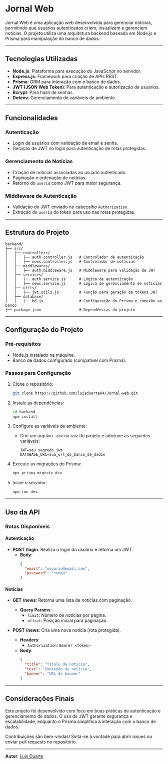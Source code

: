 # Jornal Web

Jornal Web é uma aplicação web desenvolvida para gerenciar notícias, permitindo que usuários autenticados criem, visualizem e gerenciem notícias. O projeto utiliza uma arquitetura backend baseada em Node.js e Prisma para manipulação do banco de dados.

---

## **Tecnologias Utilizadas**

- **Node.js**: Plataforma para execução do JavaScript no servidor.
- **Express.js**: Framework para criação de APIs REST.
- **Prisma**: ORM para interação com o banco de dados.
- **JWT (JSON Web Token)**: Para autenticação e autorização de usuários.
- **Bcrypt**: Para hash de senhas.
- **Dotenv**: Gerenciamento de variáveis de ambiente.

---

## **Funcionalidades**

### **Autenticação**
- Login de usuários com validação de email e senha.
- Geração de JWT no login para autenticação de rotas protegidas.

### **Gerenciamento de Notícias**
- Criação de notícias associadas ao usuário autenticado.
- Paginação e ordenação de notícias.
- Retorno do `userId` como JWT para maior segurança.

### **Middleware de Autenticação**
- Validação do JWT enviado no cabeçalho `Authorization`.
- Extração do `userId` do token para uso nas rotas protegidas.

---

## **Estrutura do Projeto**

```plaintext
backend/
├── src/
│   ├── controllers/
│   │   ├── auth.controller.js   # Controlador de autenticação
│   │   ├── news.controller.js   # Controlador de notícias
│   ├── middlewares/
│   │   ├── auth.middleware.js   # Middleware para validação de JWT
│   ├── services/
│   │   ├── auth.service.js      # Lógica de autenticação
│   │   ├── news.service.js      # Lógica de gerenciamento de notícias
│   ├── utils/
│   │   ├── jwt.utils.js         # Função para geração de tokens JWT
│   ├── database/
│   │   ├── bd.js                # Configuração do Prisma e conexão ao banco
├── package.json                 # Dependências do projeto
```

---

## **Configuração do Projeto**

### **Pré-requisitos**
- Node.js instalado na máquina.
- Banco de dados configurado (compatível com Prisma).

### **Passos para Configuração**
1. Clone o repositório:
   ```bash
   git clone https://github.com/luisduarte04/Jornal-web.git
   ```

2. Instale as dependências:
   ```bash
   cd backend
   npm install
   ```

3. Configure as variáveis de ambiente:
   - Crie um arquivo `.env` na raiz do projeto e adicione as seguintes variáveis:
     ```env
     JWT=seu_segredo_jwt
     DATABASE_URL=sua_url_do_banco_de_dados
     ```

4. Execute as migrações do Prisma:
   ```bash
   npx prisma migrate dev
   ```

5. Inicie o servidor:
   ```bash
   npm run dev
   ```

---

## **Uso da API**

### **Rotas Disponíveis**

#### **Autenticação**
- **POST /login**: Realiza o login do usuário e retorna um JWT.
  - **Body**:
    ```json
    {
      "email": "usuario@email.com",
      "password": "senha"
    }
    ```

#### **Notícias**
- **GET /news**: Retorna uma lista de notícias com paginação.
  - **Query Params**:
    - `limit`: Número de notícias por página.
    - `offset`: Posição inicial para paginação.

- **POST /news**: Cria uma nova notícia (rota protegida).
  - **Headers**:
    - `Authorization`: `Bearer <token>`
  - **Body**:
    ```json
    {
      "title": "Título da notícia",
      "text": "Conteúdo da notícia",
      "banner": "URL do banner"
    }
    ```

---

## **Considerações Finais**

Este projeto foi desenvolvido com foco em boas práticas de autenticação e gerenciamento de dados. O uso de JWT garante segurança e escalabilidade, enquanto o Prisma simplifica a interação com o banco de dados.

Contribuições são bem-vindas! Sinta-se à vontade para abrir issues ou enviar pull requests no repositório.

---

**Autor**: [Luis Duarte](https://github.com/luisduarte04)
